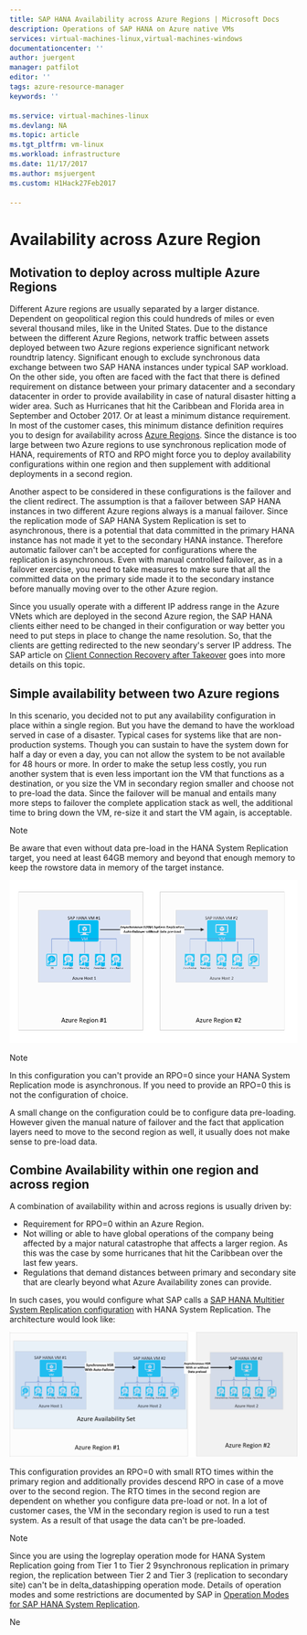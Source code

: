 ```yaml
---
title: SAP HANA Availability across Azure Regions | Microsoft Docs
description: Operations of SAP HANA on Azure native VMs
services: virtual-machines-linux,virtual-machines-windows
documentationcenter: ''
author: juergent
manager: patfilot
editor: ''
tags: azure-resource-manager
keywords: ''

ms.service: virtual-machines-linux
ms.devlang: NA
ms.topic: article
ms.tgt_pltfrm: vm-linux
ms.workload: infrastructure
ms.date: 11/17/2017
ms.author: msjuergent
ms.custom: H1Hack27Feb2017

---
```


# Availability across Azure Region
## Motivation to deploy across multiple Azure Regions
Different Azure regions are usually separated by a larger distance. Dependent on geopolitical region this could hundreds of miles or even several thousand miles, like in the United States. Due to the distance between the different Azure Regions, network traffic between assets deployed between two Azure regions experience significant network roundtrip latency. Significant enough to exclude synchronous data exchange between two SAP HANA instances under typical SAP workload. 
On the other side, you often are faced with the fact that there is defined requirement on distance between your primary datacenter and a secondary datacenter in order to provide availability in case of natural disaster hitting a wider area. Such as Hurricanes that hit the Caribbean and Florida area in September and October 2017. Or at least a minimum distance requirement. In most of the customer cases, this minimum distance definition requires you to design for availability across [Azure Regions](https://azure.microsoft.com/regions/). Since the distance is too large between two Azure regions to use synchronous replication mode of HANA, requirements of RTO and RPO might force you to deploy availability configurations within one region and then supplement with additional deployments in a second region.

Another aspect to be considered in these configurations is the failover and the client redirect. The assumption is that a failover between SAP HANA instances in two different Azure regions always is a manual failover. Since the replication mode of SAP HANA System Replication is set to asynchronous, there is a potential that data committed in the primary HANA instance has not made it yet to the secondary HANA instance. Therefore automatic failover can't be accepted for configurations where the replication is asynchronous. Even with manual controlled failover, as in a failover exercise, you need to take measures to make sure that all the committed data on the primary side made it to the secondary instance before manually moving over to the other Azure region.
 
Since you usually operate with a different IP address range in the Azure VNets which are deployed in the second Azure region, the SAP HANA clients either need to be changed in their configuration or way better you need to put steps in place to change the name resolution. So, that the clients are getting redirected to the new seondary's server IP address. The SAP article on [Client Connection Recovery after Takeover](https://help.sap.com/doc/6b94445c94ae495c83a19646e7c3fd56/2.0.02/en-US/c93a723ceedc45da9a66ff47672513d3.html) goes into more details on this topic.   

## Simple availability between two Azure regions
In this scenario, you decided not to put any availability configuration in place within a single region. But you have the demand to have the workload served in case of a disaster. Typical cases for systems like that are non-production systems. Though you can sustain to have the system down for half a day or even a day, you can not allow the system to be not available for 48 hours or more. In order to make the setup less costly, you run another system that is even less important ion the VM that functions as a destination, or you size the VM in secondary region smaller and choose not to pre-load the data. Since the failover will be manual and entails many more steps to failover the complete application stack as well, the additional time to bring down the VM, re-size it and start the VM again, is acceptable.

> [!NOTE]
> Be aware that even without data pre-load in the HANA System Replication target, you need at least 64GB memory and beyond that enough memory to keep the rowstore data in memory of the target instance.

![Two VMs over two regions](./media/sap-hana-availability-two-region/two_vm_HSR_async_2regions_nopreload.PNG)

> [!NOTE]
> In this configuration you can't provide an RPO=0 since your HANA System Replication mode is asynchronous. If you need to provide an RPO=0 this is not the configuration of choice.

A small change on the configuration could be to configure data pre-loading. However given the manual nature of failover and the fact that application layers need to move to the second region as well, it usually does not make sense to pre-load data. 

## Combine Availability within one region and across region 
A combination of availability within and across regions is usually driven by:

- Requirement for RPO=0 within an Azure Region.
- Not willing or able to have global operations of the company being affected by a major natural catastrophe  that affects a larger region. As this was the case by some hurricanes that hit the Caribbean over the last few years.
- Regulations that demand distances between primary and secondary site that are clearly beyond what Azure Availability zones can provide.

 
In such cases, you would configure what SAP calls a [SAP HANA Multitier System Replication configuration](https://help.sap.com/viewer/6b94445c94ae495c83a19646e7c3fd56/2.0.02/en-US/ca6f4c62c45b4c85a109c7faf62881fc.html) with HANA System Replication. The architecture would look like:

![three VMs over two regions](./media/sap-hana-availability-two-region/three_vm_HSR_async_2regions_ha_and_dr.PNG)

This configuration provides an RPO=0 with small RTO times within the primary region and additionally provides descend RPO in case of a move over to the second region. The RTO times in the second region are dependent on whether you configure data pre-load or not. In a lot of customer cases, the VM in the secondary region is used to run a test system. As a result of that usage the data can't be pre-loaded.

> [!NOTE]
> Since you are using the logreplay operation mode for HANA System Replication going from Tier 1 to Tier 2 9synchronous replication in primary region, the replication between Tier 2 and Tier 3 (replication to secondary site) can't be in delta_datashipping operation mode. Details of operation modes and some restrictions are documented by SAP in [Operation Modes for SAP HANA System Replication](https://help.sap.com/viewer/6b94445c94ae495c83a19646e7c3fd56/2.0.02/en-US/627bd11e86c84ec2b9fcdf585d24011c.html). 

Ne



 
  
